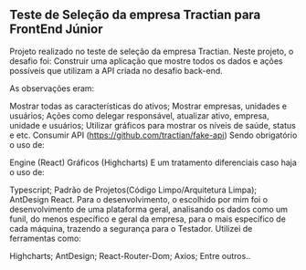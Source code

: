 ## Teste de Seleção da empresa Tractian para FrontEnd Júnior
Projeto realizado no teste de seleção da empresa Tractian.
Neste projeto, o desafio foi: Construir uma aplicação que mostre todos os dados e ações possíveis que utilizam a API criada no desafio back-end.

As observações eram:

Mostrar todas as características do ativos;
Mostrar empresas, unidades e usuários;
Ações como delegar responsável, atualizar ativo, empresa, unidade e usuários;
Utilizar gráficos para mostrar os níveis de saúde, status e etc.
Consumir API (https://github.com/tractian/fake-api)
Sendo obrigatório o uso de:

Engine (React)
Gráficos (Highcharts)
E um tratamento diferenciais caso haja o uso de:

Typescript;
Padrão de Projetos(Código Limpo/Arquitetura Limpa);
AntDesign React.
Para o desenvolvimento, o escolhido por mim foi o desenvolvimento de uma plataforma geral, analisando os dados como um funil, do menos específico e geral da empresa, para o mais específico de cada máquina, trazendo a segurança para o Testador. Utilizei de ferramentas como:

Highcharts;
AntDesign;
React-Router-Dom;
Axios;
Entre outros..
